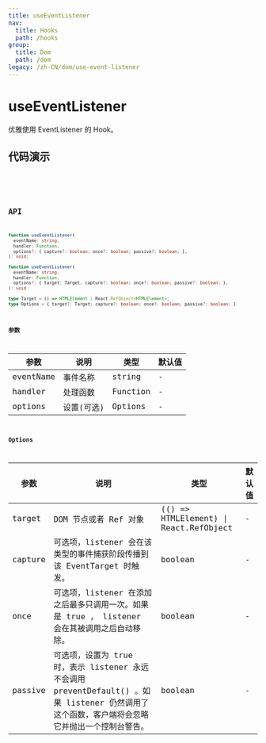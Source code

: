 ```yaml
---
title: useEventListener
nav:
  title: Hooks
  path: /hooks
group:
  title: Dom
  path: /dom
legacy: /zh-CN/dom/use-event-listener
---
```


# useEventListener

优雅使用 EventListener 的 Hook。

## 代码演示

<code src="./demo/demo1.tsx" />

<code src="./demo/demo2.tsx" />


## API

```ts
function useEventListener(
  eventName: string,
  handler: Function,
  options?: { capture?: boolean; once?: boolean; passive?: boolean; },
): void;

function useEventListener(
  eventName: string,
  handler: Function,
  options?: { target: Target, capture?: boolean; once?: boolean; passive?: boolean; },
): void

type Target = () => HTMLElement | React.RefObject<HTMLElement>;
type Options = { target?: Target; capture?: boolean; once?: boolean; passive?: boolean; }
```


### 参数

| 参数    | 说明     | 类型                   | 默认值 |
|---------|----------|------------------------|--------|
| eventName | 事件名称 | string | -      |
| handler | 处理函数 | Function | -      |
| options | 设置(可选) | Options |   -   |

### Options

| 参数    | 说明     | 类型                   | 默认值 |
|---------|----------|------------------------|--------|
| target | DOM 节点或者 Ref 对象  | (() => HTMLElement) \| React.RefObject | - |
| capture | 可选项，listener 会在该类型的事件捕获阶段传播到该 EventTarget 时触发。	 | boolean  |    -   |
| once | 可选项，listener 在添加之后最多只调用一次。如果是 true ， listener 会在其被调用之后自动移除。	 | boolean   |    -   |
| passive | 可选项，设置为 true 时，表示 listener 永远不会调用 preventDefault() 。如果 listener 仍然调用了这个函数，客户端将会忽略它并抛出一个控制台警告。	 | boolean   |    -   |
